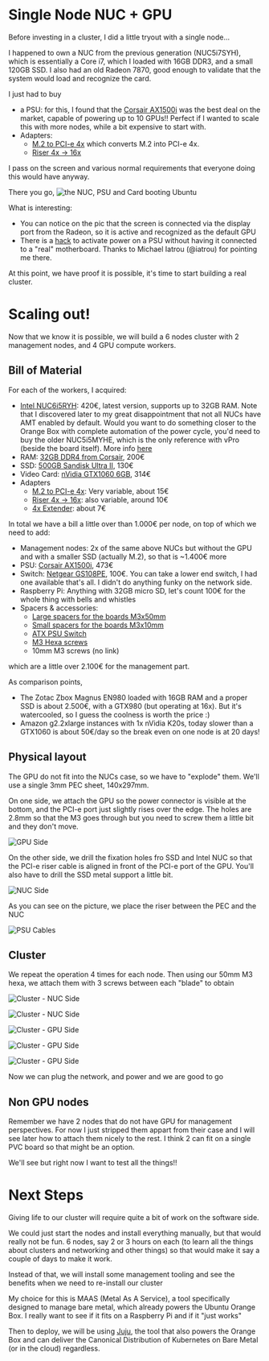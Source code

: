 # Single Node NUC + GPU

Before investing in a cluster, I did a little tryout with a single node... 

I happened to own a NUC from the previous generation (NUC5i7SYH), which is essentially a Core i7, which I loaded with 16GB DDR3, and a small 120GB SSD. I also had an old Radeon 7870, good enough to validate that the system would load and recognize the card. 

I just had to buy

* a PSU: for this, I found that the [Corsair AX1500i](http://www.corsair.com/en/ax1500i-digital-atx-power-supply-1500-watt-fully-modular-psu) was the best deal on the market, capable of powering up to 10 GPUs!! Perfect if I wanted to scale this with more nodes, while a bit expensive to start with.
* Adapters: 
  * [M.2 to PCI-e 4x](https://www.amazon.com/gp/product/B0182NRGYO/ref=pd_sbs_147_4?ie=UTF8&pd_rd_i=B0182NRGYO&pd_rd_r=7132S1GSAF2RZKMY56AA&pd_rd_w=WgCgh&pd_rd_wg=BAWWT&psc=1&refRID=7132S1GSAF2RZKMY56AA) which converts M.2 into PCI-e 4x. 
  * [Riser 4x -> 16x](https://www.amazon.com/Express-PCI-E-Female-Riser-Cable/dp/B00CJE0KJ6/ref=sr_1_1?s=pc&ie=UTF8&qid=1478253899&sr=1-1&keywords=pci+4x+to+16x) 

I pass on the screen and various normal requirements that everyone doing this would have anyway.

There you go, ![the NUC, PSU and Card booting Ubuntu](/k8s-gpu-cluster/pics/nuc-external-card.jpg)

What is interesting: 

* You can notice on the pic that the screen is connected via the display port from the Radeon, so it is active and recognized as the default GPU
* There is a [hack](http://www.instructables.com/id/How-to-power-up-an-ATX-Power-Supply-without-a-PC/) to activate power on a PSU without having it connected to a "real" motherboard. Thanks to Michael Iatrou (@iatrou) for pointing me there. 

At this point, we have proof it is possible, it's time to start building a real cluster. 

# Scaling out! 

Now that we know it is possible, we will build a 6 nodes cluster with 2 management nodes, and 4 GPU compute workers. 

## Bill of Material

For each of the workers, I acquired: 

* [Intel NUC6i5RYH](https://www.amazon.es/gp/product/B018Q0GN60/ref=oh_aui_detailpage_o01_s00?ie=UTF8&psc=1): 420€, latest version, supports up to 32GB RAM. Note that I discovered later to my great disappointment that not all NUCs have AMT enabled by default. Would you want to do something closer to the Orange Box with complete automation of the power cycle, you'd need to buy the older NUC5i5MYHE, which is the only reference with vPro (beside the board itself). More info [here](http://www.intel.com/content/www/us/en/nuc/nuc-comparison.html)
* RAM: [32GB DDR4 from Corsair](https://www.amazon.es/gp/product/B017UC3O76/ref=oh_aui_detailpage_o02_s00?ie=UTF8&psc=1), 200€
* SSD: [500GB Sandisk Ultra II](https://www.amazon.es/gp/product/B00M8ABFX6/ref=oh_aui_detailpage_o02_s00?ie=UTF8&psc=1), 130€
* Video Card: [nVidia GTX1060 6GB](https://www.amazon.es/gp/product/B01IPFN7UQ/ref=oh_aui_detailpage_o06_s00?ie=UTF8&psc=1), 314€
* Adapters
  * [M.2 to PCI-e 4x](https://www.amazon.com/gp/product/B0182NRGYO/ref=pd_sbs_147_4?ie=UTF8&pd_rd_i=B0182NRGYO&pd_rd_r=7132S1GSAF2RZKMY56AA&pd_rd_w=WgCgh&pd_rd_wg=BAWWT&psc=1&refRID=7132S1GSAF2RZKMY56AA): Very variable, about 15€
  * [Riser 4x -> 16x](https://www.amazon.com/Express-PCI-E-Female-Riser-Cable/dp/B00CJE0KJ6/ref=sr_1_1?s=pc&ie=UTF8&qid=1478253899&sr=1-1&keywords=pci+4x+to+16x): also variable, around 10€
  * [4x Extender](https://www.amazon.es/hembra-adaptador-extensi%C3%B3n-cuprof%C3%B3sforo-Flexible/dp/B00UBUCES0/ref=sr_1_cc_2?s=aps&ie=UTF8&qid=1478276213&sr=1-2-catcorr&keywords=pci+4x+extender): about 7€

In total we have a bill a little over than 1.000€ per node, on top of which we need to add:

* Management nodes: 2x of the same above NUCs but without the GPU and with a smaller SSD (actually M.2), so that is ~1.400€ more
* PSU: [Corsair AX1500i](http://www.corsair.com/en/ax1500i-digital-atx-power-supply-1500-watt-fully-modular-psu), 473€
* Switch: [Netgear GS108PE](https://www.amazon.es/Netgear-GS108PE-300EUS-ProSAFE-Ethernet-garant%C3%ADa/dp/B00LMXBOG8/ref=sr_1_20?s=computers&ie=UTF8&qid=1478268416&sr=1-20&keywords=8+puertos+gigabit), 100€. You can take a lower end switch, I had one available that's all. I didn't do anything funky on the network side. 
* Raspberry Pi: Anything with 32GB micro SD, let's count 100€ for the whole thing with bells and whistles
* Spacers & accessories: 
  * [Large spacers for the boards M3x50mm](https://www.amazon.es/gp/product/B00AO40WT6/ref=oh_aui_detailpage_o05_s00?ie=UTF8&psc=1)
  * [Small spacers for the boards M3x10mm](https://www.amazon.es/gp/product/B00AH8D1HO/ref=oh_aui_detailpage_o00_s00?ie=UTF8&psc=1)
  * [ATX PSU Switch](https://www.amazon.es/gp/product/B00NB3E2N4/ref=oh_aui_detailpage_o06_s00?ie=UTF8&psc=1)
  * [M3 Hexa screws](https://www.amazon.es/gp/product/B018TH1NZ6/ref=oh_aui_detailpage_o00_s00?ie=UTF8&psc=1)
  * 10mm M3 screws (no link)

which are a little over 2.100€ for the management part. 

As comparison points, 

* The Zotac Zbox Magnus EN980 loaded with 16GB RAM and a proper SSD is about 2.500€, with a GTX980 (but operating at 16x). But it's watercooled, so I guess the coolness is worth the price :)
* Amazon g2.2xlarge instances with 1x nVidia K20s, today slower than a GTX1060 is about 50€/day so the break even on one node is at 20 days!

## Physical layout

The GPU do not fit into the NUCs case, so we have to "explode" them. We'll use a single 3mm PEC sheet, 140x297mm. 

On one side, we attach the GPU so the power connector is visible at the bottom, and the PCI-e port just slightly rises over the edge. The holes are 2.8mm so that the M3 goes through but you need to screw them a little bit and they don't move. 

![GPU Side](/k8s-gpu-cluster/pics/video-card-view.jpg)

On the other side, we drill the fixation holes fro SSD and Intel NUC so that the PCI-e riser cable is aligned in front of the PCI-e port of the GPU. You'll also have to drill the SSD metal support a little bit. 

![NUC Side](/k8s-gpu-cluster/pics/nuc-view.jpg)

As you can see on the picture, we place the riser between the PEC and the NUC

![PSU Cables](/k8s-gpu-cluster/pics/nuc-view.jpg)

## Cluster

We repeat the operation 4 times for each node. Then using our 50mm M3 hexa, we attach them with 3 screws between each "blade" to obtain

![Cluster - NUC Side](/k8s-gpu-cluster/pics/cluster-view-top-side.jpg)

![Cluster - NUC Side](/k8s-gpu-cluster/pics/cluster-view-cpu-side.jpg)

![Cluster - GPU Side](/k8s-gpu-cluster/pics/cluster-view-gpu-side.jpg)

![Cluster - GPU Side](/k8s-gpu-cluster/pics/cluster-view-close-up-gpu-side.jpg)

![Cluster - GPU Side](/k8s-gpu-cluster/pics/cluster-view-close-up-cpu-side.jpg)

Now we can plug the network, and power and we are good to go

## Non GPU nodes

Remember we have 2 nodes that do not have GPU for management perspectives. For now I just stripped them appart from their case and I will see later how to attach them nicely to the rest. I think 2 can fit on a single PVC board so that might be an option. 

We'll see but right now I want to test all the things!! 

# Next Steps

Giving life to our cluster will require quite a bit of work on the software side. 

We could just start the nodes and install everything manually, but that would really not be fun. 6 nodes, say 2 or 3 hours on each (to learn all the things about clusters and networking and other things) so that would make it say a couple of days to make it work.

Instead of that, we will install some management tooling and see the benefits when we need to re-install our cluster

My choice for this is MAAS (Metal As A Service), a tool specifically designed to manage bare metal, which already powers the Ubuntu Orange Box. I really want to see if it fits on a Raspberry Pi and if it "just works"

Then to deploy, we will be using [Juju](https://jujucharms.com), the tool that also powers the Orange Box and can deliver the Canonical Distribution of Kubernetes on Bare Metal (or in the cloud) regardless.

